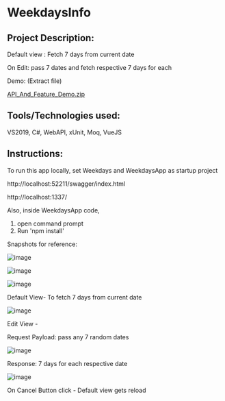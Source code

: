 # WeekdaysInfo

## Project Description:

Default view :
Fetch 7 days from current date

On Edit: pass 7 dates and fetch respective 7 days for each

Demo: (Extract file)

[API_And_Feature_Demo.zip](https://github.com/shivanity91/WeekdaysInfo/files/9623462/API_And_Feature_Demo.zip)


## Tools/Technologies used:

VS2019, C#, WebAPI, xUnit, Moq, VueJS

## Instructions:

To run this app locally, set Weekdays and WeekdaysApp as startup project

http://localhost:52211/swagger/index.html

http://localhost:1337/

Also, inside WeekdaysApp code, 
  1. open command prompt
  2. Run 'npm install'

Snapshots for reference:

![image](https://user-images.githubusercontent.com/39909249/191680753-205a835c-3698-42f6-97f2-beb1d7c2f4f6.png)

![image](https://user-images.githubusercontent.com/39909249/191680810-d035f2af-fa6c-4616-b4ba-b87bffd6da8b.png)

![image](https://user-images.githubusercontent.com/39909249/191681289-e04d61d0-af6d-46b6-8d6c-e2a9160b0b7b.png)

Default View- To fetch 7 days from current date

![image](https://user-images.githubusercontent.com/39909249/191681431-8c448cd8-3701-43a4-93c5-0fd16f0e34ab.png)

Edit View - 

Request Payload: pass any 7 random dates

![image](https://user-images.githubusercontent.com/39909249/191681995-0e2e1802-c335-4e31-9b1e-f16a4f80f292.png)

Response: 7 days for each respective date

![image](https://user-images.githubusercontent.com/39909249/191681927-03efd1e9-c7b0-458e-be75-f6bd3b6f3474.png)

On Cancel Button click - Default view gets reload





